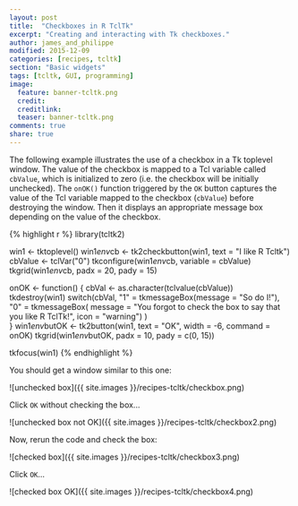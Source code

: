 ```yaml
---
layout: post
title:  "Checkboxes in R TclTk"
excerpt: "Creating and interacting with Tk checkboxes."
author: james_and_philippe
modified: 2015-12-09
categories: [recipes, tcltk]
section: "Basic widgets"
tags: [tcltk, GUI, programming]
image:
  feature: banner-tcltk.png
  credit: 
  creditlink: 
  teaser: banner-tcltk.png
comments: true
share: true
---
```


The following example illustrates the use of a checkbox in a Tk toplevel window. The value of the checkbox is mapped to a Tcl variable called `cbValue`, which is initialized to zero (i.e. the checkbox will be initially unchecked). The `onOK()` function triggered by the `OK` button captures the value of the Tcl variable mapped to the checkbox (`cbValue`) before destroying the window. Then it displays an appropriate message box depending on the value of the checkbox.



{% highlight r %}
library(tcltk2)

win1 <- tktoplevel()
win1$env$cb <- tk2checkbutton(win1, text = "I like R Tcltk")
cbValue <- tclVar("0")
tkconfigure(win1$env$cb, variable = cbValue)
tkgrid(win1$env$cb, padx = 20, pady = 15)

onOK <- function() {
  cbVal <- as.character(tclvalue(cbValue))
  tkdestroy(win1)
  switch(cbVal,
    "1" = tkmessageBox(message = "So do I!"),
    "0" = tkmessageBox(
      message = "You forgot to check the box to say that you like R TclTk!",
      icon = "warning")
  )  
}
win1$env$butOK <- tk2button(win1, text = "OK", width = -6, command = onOK)
tkgrid(win1$env$butOK, padx = 10, pady = c(0, 15))

tkfocus(win1)
{% endhighlight %}

You should get a window similar to this one:

![unchecked box]({{ site.images }}/recipes-tcltk/checkbox.png)

Click `OK` without checking the box...

![unchecked box not OK]({{ site.images }}/recipes-tcltk/checkbox2.png)

Now, rerun the code and check the box:

![checked box]({{ site.images }}/recipes-tcltk/checkbox3.png)

Click `OK`...

![checked box OK]({{ site.images }}/recipes-tcltk/checkbox4.png)
